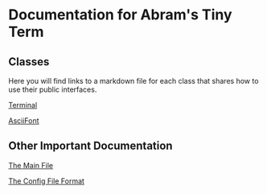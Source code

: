 # Documentation for Abram's Tiny Term

## Classes
Here you will find links to a markdown file for each class that shares how to use their public interfaces.

[Terminal](classes/terminal.md)

[AsciiFont](classes/ascii_font.md)

## Other Important Documentation

[The Main File](other/main.md)

[The Config File Format](other/config_files.md)
